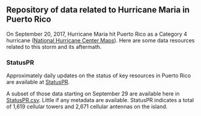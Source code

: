 ## Repository of data related to Hurricane Maria in Puerto Rico

On September 20, 2017, Hurricane Maria hit Puerto Rico as a Category 4 hurricane ([National Hurricane Center Maps](http://www.nhc.noaa.gov/archive/2017/MARIA_graphics.php)). Here are some data resources related to this storm and its aftermath.

### StatusPR
Approximately daily updates on the status of key resources in Puerto Rico are available at [StatusPR](http://status.pr/).

A subset of those data starting on September 29 are available here in [StatusPR.csv](StatusPR.csv). Little if any metadata are available. 
StatusPR indicates a total of 1,619 cellular towers and 2,671 cellular antennas on the island.

